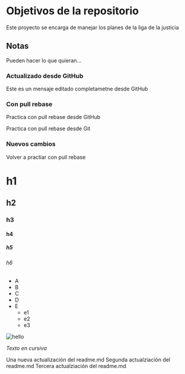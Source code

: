 # Objetivos de la repositorio

Este proyecto se encarga de manejar los planes de la liga de la justicia


## Notas
Pueden hacer lo que quieran...

### Actualizado desde GitHub
Este es un mensaje editado completametne desde GitHub


### Con pull rebase
Practica con pull rebase desde GitHub

Practica con pull rebase desde Git

### Nuevos cambios
Volver a practiar con pull rebase


# h1
## h2
### h3
#### h4
##### h5
###### h6

* A
* B
* C
* D
* E
  * e1
  * e2
  * e3

![hello](https://www.enriquedans.com/wp-content/uploads/2018/06/GitHub-Octocat.jpg)

_Texto en cursiva_

Una nueva actualización del readme.md
Segunda actualziación del readme.md
Tercera actualziación del readme.md
